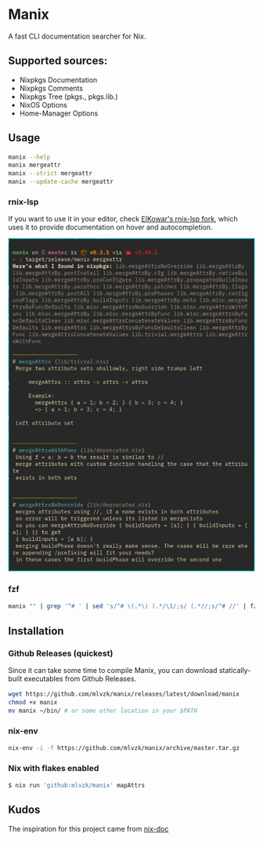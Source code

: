 # Manix

A fast CLI documentation searcher for Nix.

## Supported sources:

- Nixpkgs Documentation
- Nixpkgs Comments
- Nixpkgs Tree (pkgs., pkgs.lib.)
- NixOS Options
- Home-Manager Options

## Usage

```sh
manix --help
manix mergeattr
manix --strict mergeattr
manix --update-cache mergeattr
```

### rnix-lsp

If you want to use it in your editor, check [ElKowar's rnix-lsp fork](https://github.com/elkowar/rnix-lsp), which uses it to provide documentation on hover and autocompletion.

![manix](/manix.png)

### fzf

```sh
manix "" | grep '^# ' | sed 's/^# \(.*\) (.*/\1/;s/ (.*//;s/^# //' | fzf --preview="manix '{}'" | xargs manix
```

## Installation

### Github Releases (quickest)

Since it can take some time to compile Manix, you can download statically-built executables from Github Releases.

```sh
wget https://github.com/mlvzk/manix/releases/latest/download/manix
chmod +x manix
mv manix ~/bin/ # or some other location in your $PATH
```

### nix-env

```sh
nix-env -i -f https://github.com/mlvzk/manix/archive/master.tar.gz
```

### Nix with flakes enabled

``` sh
$ nix run 'github:mlvzk/manix' mapAttrs
```

## Kudos

The inspiration for this project came from [nix-doc](https://github.com/lf-/nix-doc)
